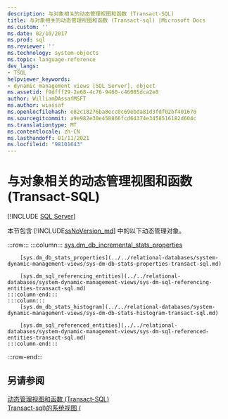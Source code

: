 ```yaml
---
description: 与对象相关的动态管理视图和函数 (Transact-SQL)
title: 与对象相关的动态管理视图和函数 (Transact-sql) |Microsoft Docs
ms.custom: ''
ms.date: 02/10/2017
ms.prod: sql
ms.reviewer: ''
ms.technology: system-objects
ms.topic: language-reference
dev_langs:
- TSQL
helpviewer_keywords:
- dynamic management views [SQL Server], object
ms.assetid: f9dfff29-2e68-4c76-9460-c46085dca2e8
author: WilliamDAssafMSFT
ms.author: wiassaf
ms.openlocfilehash: e82c18276ba8ecc0c69ebda81d3fdf02bf401670
ms.sourcegitcommit: a9e982e30e458866fcd64374e3458516182d604c
ms.translationtype: MT
ms.contentlocale: zh-CN
ms.lasthandoff: 01/11/2021
ms.locfileid: "98101643"
---
```

# <a name="object-related-dynamic-management-views-and-functions-transact-sql"></a>与对象相关的动态管理视图和函数 (Transact-SQL)
[!INCLUDE [SQL Server](../../includes/applies-to-version/sqlserver.md)]

  本节包含 [!INCLUDE[ssNoVersion_md](../../includes/ssnoversion-md.md)] 中的以下动态管理对象。  

:::row:::
    :::column:::
        [sys.dm_db_incremental_stats_properties](../../relational-databases/system-dynamic-management-views/sys-dm-db-incremental-stats-properties-transact-sql.md)

        [sys.dm_db_stats_properties](../../relational-databases/system-dynamic-management-views/sys-dm-db-stats-properties-transact-sql.md)

        [sys.dm_sql_referencing_entities](../../relational-databases/system-dynamic-management-views/sys-dm-sql-referencing-entities-transact-sql.md)
    :::column-end:::
    :::column:::
        [sys.dm_db_stats_histogram](../../relational-databases/system-dynamic-management-views/sys-dm-db-stats-histogram-transact-sql.md)

        [sys.dm_sql_referenced_entities](../../relational-databases/system-dynamic-management-views/sys-dm-sql-referenced-entities-transact-sql.md)
    :::column-end:::
:::row-end:::

## <a name="see-also"></a>另请参阅  
 [动态管理视图和函数 (Transact-SQL)](~/relational-databases/system-dynamic-management-views/system-dynamic-management-views.md)   
 [Transact-sql&#41;的系统视图 &#40;](../../t-sql/language-reference.md)  
  
